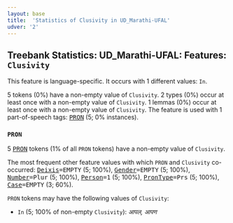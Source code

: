```yaml
---
layout: base
title:  'Statistics of Clusivity in UD_Marathi-UFAL'
udver: '2'
---
```


## Treebank Statistics: UD_Marathi-UFAL: Features: `Clusivity`

This feature is language-specific.
It occurs with 1 different values: `In`.

5 tokens (0%) have a non-empty value of `Clusivity`.
2 types (0%) occur at least once with a non-empty value of `Clusivity`.
1 lemmas (0%) occur at least once with a non-empty value of `Clusivity`.
The feature is used with 1 part-of-speech tags: <tt><a href="mr_ufal-pos-PRON.html">PRON</a></tt> (5; 0% instances).

### `PRON`

5 <tt><a href="mr_ufal-pos-PRON.html">PRON</a></tt> tokens (1% of all `PRON` tokens) have a non-empty value of `Clusivity`.

The most frequent other feature values with which `PRON` and `Clusivity` co-occurred: <tt><a href="mr_ufal-feat-Deixis.html">Deixis</a></tt><tt>=EMPTY</tt> (5; 100%), <tt><a href="mr_ufal-feat-Gender.html">Gender</a></tt><tt>=EMPTY</tt> (5; 100%), <tt><a href="mr_ufal-feat-Number.html">Number</a></tt><tt>=Plur</tt> (5; 100%), <tt><a href="mr_ufal-feat-Person.html">Person</a></tt><tt>=1</tt> (5; 100%), <tt><a href="mr_ufal-feat-PronType.html">PronType</a></tt><tt>=Prs</tt> (5; 100%), <tt><a href="mr_ufal-feat-Case.html">Case</a></tt><tt>=EMPTY</tt> (3; 60%).

`PRON` tokens may have the following values of `Clusivity`:

* `In` (5; 100% of non-empty `Clusivity`): <em>आपल, आपण</em>

